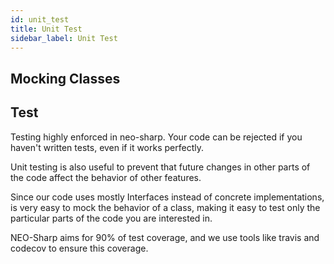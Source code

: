 ```yaml
---
id: unit_test
title: Unit Test
sidebar_label: Unit Test
---
```


## Mocking Classes

## Test
Testing highly enforced in neo-sharp. Your code can be rejected if you haven't written tests, even if it works perfectly.

Unit testing is also useful to prevent that future changes in other parts of the code affect the behavior of other features.

Since our code uses mostly Interfaces instead of concrete implementations, is very easy to mock the behavior of a class, making it easy to test only the particular parts of the code you are interested in.

NEO-Sharp aims for 90% of test coverage, and we use tools like travis and codecov to ensure this coverage.